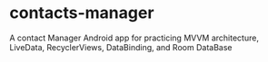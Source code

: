 # contacts-manager
A contact Manager Android app for practicing MVVM architecture, LiveData, RecyclerViews, DataBinding, and Room DataBase
